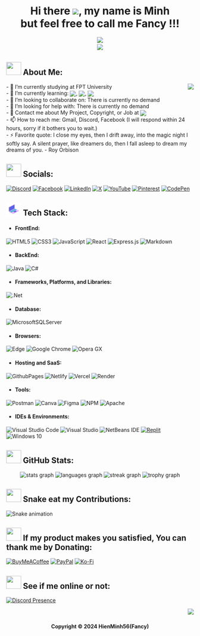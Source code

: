 <h1 align="center">Hi there <img src="https://emoji.discadia.com/emojis/27d1ad6f-6cd3-44cc-baef-6c2f3c973d3d.gif" width="3%"/>, my name is Minh </br> but feel free to call me Fancy !!!</h1>


<div align="center">
  <img height="160" src="https://img.itch.zone/aW1nLzExNTExMTguZ2lm/original/wRWQpp.gif"  />
</div>

<div align="center">
  <img src="https://profile-counter.glitch.me/HienMinh56/count.svg?"  />
</div>

<h2 align="left"><img src="https://media.tenor.com/fwObxqdMYhoAAAAi/imaginarystory-bongo-cat.gif" width="40px" height="35px"> About Me:</h2>

<img align="right" height="220" src="https://i.pinimg.com/originals/36/b3/5f/36b35f6b3a6ee8b154040504bed01a39.gif" />

<p align="left">- 🔭 I’m currently studying at FPT University <br>- 🌱 I’m currently learning: <img align="center" src="https://img.shields.io/badge/Express.js-404D59?style=plastic">, <img align="center" src="https://img.shields.io/badge/C%23-239120?style=plastic&logo=c-sharp&logoColor=white">, <img align="center" src="https://img.shields.io/badge/MongoDB-4EA94B?style=plastic&logo=mongodb&logoColor=white"><br>- 👯 I’m looking to collaborate on: There is currently no demand<br>- 🤔 I’m looking for help with: There is currently no demand<br>- 💬 Contact me about My Project, Copyright, or Job at <a href="https://hienminh56-contact.netlify.app"><img align="center" height="22" src="https://img.shields.io/badge/Contact-me-1abc9c.svg"></a><br>- 📫 How to reach me: Gmail, Discord, Facebook (I will respond within 24 hours, sorry if it bothers you to wait.)<br>- ⚡ Favorite quote: I close my eyes, then I drift away, into the magic night I softly say. A silent prayer, like dreamers do, then I fall asleep to dream my dreams of you. - Roy Orbison</p>

<h2 align="left"><img src="https://media1.giphy.com/media/chWLik9uddHFYRFEeu/giphy.gif?cid=6c09b952a4f1lh1b65y9pk2xrl9ksqgrty1nre3cf1vgwcng&ep=v1_internal_gif_by_id&rid=giphy.gif&ct=s" width="40px" height="35px"> Socials:</h2>

[![Discord](https://img.shields.io/badge/Discord-%235865F2.svg?style=for-the-badge&logo=discord&logoColor=white)](https://discord.gg/zvFf8F94)
[![Facebook](https://img.shields.io/badge/Facebook-%231877F2.svg?style=for-the-badge&logo=Facebook&logoColor=white)](https://www.facebook.com/DoanLeHienMinh/)
[![LinkedIn](https://img.shields.io/badge/linkedin-%230077B5.svg?style=for-the-badge&logo=linkedin&logoColor=white)](https://www.linkedin.com/in/hienminh56/)
[![X](https://img.shields.io/badge/X-%23000000.svg?style=for-the-badge&logo=X&logoColor=white)](https://twitter.com/oan_fancy)
[![YouTube](https://img.shields.io/badge/YouTube-%23FF0000.svg?style=for-the-badge&logo=YouTube&logoColor=white)](https://www.youtube.com/@hiezmusic)
[![Pinterest](https://img.shields.io/badge/Pinterest-%23E60023.svg?style=for-the-badge&logo=Pinterest&logoColor=white)](https://www.pinterest.com/Fancy_03/)
[![CodePen](https://img.shields.io/badge/CodePen-white?style=for-the-badge&logo=codepen&logoColor=black)](https://codepen.io/Fancy56)

<h2 align="left"><img src="https://raw.githubusercontent.com/vladalexey/vladalexey/main/techstack.gif" width="40px" height="35px"> Tech Stack:</h2>
  
- #### FrontEnd: 
![HTML5](https://img.shields.io/badge/html5-%23E34F26.svg?style=for-the-badge&logo=html5&logoColor=white)
![CSS3](https://img.shields.io/badge/css3-%231572B6.svg?style=for-the-badge&logo=css3&logoColor=white)
![JavaScript](https://img.shields.io/badge/JavaScript-F7DF1E?style=for-the-badge&logo=javascript&logoColor=black)
![React](https://img.shields.io/badge/React-%2320232a.svg?style=for-the-badge&logo=react&logoColor=%2361DAFB)
![Express.js](https://img.shields.io/badge/express.js-%23404d59.svg?style=for-the-badge&logo=express&logoColor=%2361DAFB)
![Markdown](https://img.shields.io/badge/markdown-%23000000.svg?style=for-the-badge&logo=markdown&logoColor=white)

- #### BackEnd: 
![Java](https://img.shields.io/badge/java-%23ED8B00.svg?style=for-the-badge&logo=openjdk&logoColor=white)
![C#](https://img.shields.io/badge/c%23-%23239120.svg?style=for-the-badge&logo=csharp&logoColor=white)

- #### Frameworks, Platforms, and Libraries:
![.Net](https://img.shields.io/badge/.NET-5C2D91?style=for-the-badge&logo=.net&logoColor=white)

- #### Database: 
![MicrosoftSQLServer](https://img.shields.io/badge/Microsoft%20SQL%20Server-CC2927?style=for-the-badge&logo=microsoft%20sql%20server&logoColor=white)

- #### Browsers:
![Edge](https://img.shields.io/badge/Edge-0078D7?style=for-the-badge&logo=Microsoft-edge&logoColor=white)
![Google Chrome](https://img.shields.io/badge/Google%20Chrome-4285F4?style=for-the-badge&logo=GoogleChrome&logoColor=white)
![Opera GX](https://img.shields.io/badge/Opera%20GX-FF1B2D?style=for-the-badge&logo=Opera&logoColor=white)

- #### Hosting and SaaS: 
![GithubPages](https://img.shields.io/badge/Github%20pages-121013?style=for-the-badge&logo=github&logoColor=white)
![Netlify](https://img.shields.io/badge/Netlify-00C7B7?style=for-the-badge&logo=netlify&logoColor=white)
![Vercel](https://img.shields.io/badge/vercel-%23000000.svg?style=for-the-badge&logo=vercel&logoColor=white)
![Render](https://img.shields.io/badge/Render-%46E3B7.svg?style=for-the-badge&logo=render&logoColor=white)

- #### Tools:
![Postman](https://img.shields.io/badge/Postman-FF6C37?style=for-the-badge&logo=postman&logoColor=white)
![Canva](https://img.shields.io/badge/Canva-%2300C4CC.svg?style=for-the-badge&logo=Canva&logoColor=white)
![Figma](https://img.shields.io/badge/figma-%23F24E1E.svg?style=for-the-badge&logo=figma&logoColor=white)
![NPM](https://img.shields.io/badge/NPM-%23CB3837.svg?style=for-the-badge&logo=npm&logoColor=white)
![Apache](https://img.shields.io/badge/Apache-%23D42029.svg?style=for-the-badge&logo=apache&logoColor=white)

- #### IDEs & Environments: 
![Visual Studio Code](https://img.shields.io/badge/Visual%20Studio%20Code-0078d7.svg?style=for-the-badge&logo=visual-studio-code&logoColor=white)
![Visual Studio](https://img.shields.io/badge/Visual%20Studio-5C2D91.svg?style=for-the-badge&logo=visual-studio&logoColor=white)
![NetBeans IDE](https://img.shields.io/badge/NetBeans%20IDE-1B6AC6.svg?style=for-the-badge&logo=apache-netbeans-ide&logoColor=white)
[![Replit](https://img.shields.io/badge/Replit-DD1200?style=for-the-badge&logo=Replit&logoColor=white)](https://replit.com/@dlhminh0506)
![Windows 10](https://img.shields.io/badge/Windows%2010-0078D6?style=for-the-badge&logo=windows&logoColor=white)
   
<h2 align="left"><img src="https://media.giphy.com/media/cj87CxfRtrUifF3Ryk/giphy.gif" width="40px" height="35px"> GitHub Stats:</h2>
<div align="center">
  <img src="https://github-readme-stats.vercel.app/api?username=HienMinh56&hide_title=true&hide_rank=false&show_icons=true&include_all_commits=true&count_private=true&disable_animations=false&theme=radical&locale=en&hide_border=false&order=1" height="195" alt="stats graph"  />
  <img src="https://github-readme-stats.vercel.app/api/top-langs?username=HienMinh56&locale=en&hide_title=false&layout=compact&card_width=320&langs_count=12&theme=radical&hide_border=false&order=2" height="195" alt="languages graph" />
  <img src="https://streak-stats.demolab.com?user=HienMinh56&locale=en&mode=daily&theme=radical&hide_border=false&border_radius=5&order=3" height="190" alt="streak graph" />
  <img src="https://github-trophies.vercel.app/?username=HienMinh56&theme=radical&column=6&row=2&margin-w=4&margin-h=8&no-bg=false&no-frame=false&order=4" height="200" alt="trophy graph" />
</div>

<h2 align="left"><img src="https://media0.giphy.com/media/v1.Y2lkPTc5MGI3NjExcTkxZXdnd21kc2ZzYXZqbmJwOGFnZ2FtcWdiYzNhZW9qNGMzZDJsYyZlcD12MV9pbnRlcm5hbF9naWZfYnlfaWQmY3Q9cw/NLu0gwvgUMdxPtAHqS/giphy.webp" width="40px" height="35px"> Snake eat my Contributions:</h2>

<img src="https://raw.githubusercontent.com/HienMinh56/HienMinh56/output/snake.svg" alt="Snake animation" />

<h2 align="left"><img src="https://i.pinimg.com/originals/91/64/db/9164db18c9a71c4711176021d4b85bd7.gif" width="40px" height="35px"> If my product makes you satisfied, You can thank me by Donating:</h2>

[![BuyMeACoffee](https://img.shields.io/badge/Buy%20Me%20a%20Coffee-ffdd00?style=for-the-badge&logo=buy-me-a-coffee&logoColor=black)](https://www.buymeacoffee.com/fancy56)
[![PayPal](https://img.shields.io/badge/PayPal-00457C?style=for-the-badge&logo=paypal&logoColor=white)](https://www.paypal.com/paypalme/hienminh56)
[![Ko-Fi](https://img.shields.io/badge/Ko--fi-F16061?style=for-the-badge&logo=ko-fi&logoColor=white)](https://ko-fi.com/fancy56)

<h2 align="left"><img src="https://media3.giphy.com/media/9PwWklO9tSELtIhBka/giphy.gif?cid=6c09b952q4rsu0vg6lywdr1bhhfuccwj3pwya833rnxko7oq&ep=v1_internal_gif_by_id&rid=giphy.gif&ct=s" width="40px" height="35px"> See if me online or not:</h2>

[![Discord Presence](https://lanyard.cnrad.dev/api/344845849819348992)](https://discord.com/users/344845849819348992)

<div align="right">
  <img src="https://img.shields.io/badge/Made%20with-Markdown-1f425f.svg">
</div>

<div align="center"><h4>Copyright © 2024 HienMinh56(Fancy)</h4></div>
